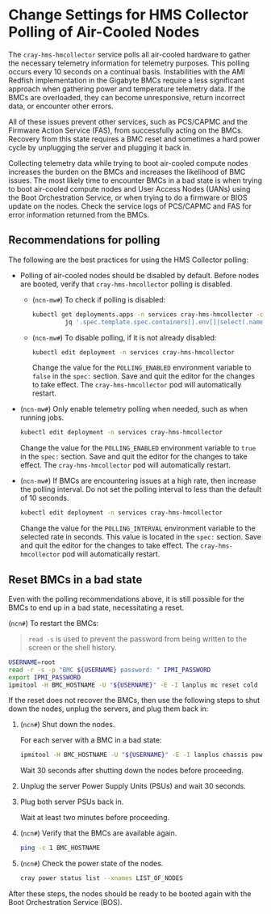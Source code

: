 # Change Settings for HMS Collector Polling of Air-Cooled Nodes

The `cray-hms-hmcollector` service polls all air-cooled hardware to gather the necessary telemetry information
for telemetry purposes. This polling occurs every 10 seconds on a continual basis. Instabilities with the AMI
Redfish implementation in the Gigabyte BMCs require a less significant approach when gathering power and
temperature telemetry data. If the BMCs are overloaded, they can become unresponsive, return incorrect data,
or encounter other errors.

All of these issues prevent other services, such as PCS/CAPMC and the Firmware Action Service \(FAS\), from
successfully acting on the BMCs. Recovery from this state requires a BMC reset and sometimes a hard power
cycle by unplugging the server and plugging it back in.

Collecting telemetry data while trying to boot air-cooled compute nodes increases the burden on the BMCs and
increases the likelihood of BMC issues. The most likely time to encounter BMCs in a bad state is when trying
to boot air-cooled compute nodes and User Access Nodes \(UANs\) using the Boot Orchestration Service, or when
trying to do a firmware or BIOS update on the nodes. Check the service logs of PCS/CAPMC and FAS for error
information returned from the BMCs.

## Recommendations for polling

The following are the best practices for using the HMS Collector polling:

- Polling of air-cooled nodes should be disabled by default. Before nodes are booted, verify that `cray-hms-hmcollector` polling is disabled.

  - (`ncn-mw#`) To check if polling is disabled:

      ```bash
      kubectl get deployments.apps -n services cray-hms-hmcollector -o json | \
               jq '.spec.template.spec.containers[].env[]|select(.name=="POLLING_ENABLED")'
      ```

  - (`ncn-mw#`) To disable polling, if it is not already disabled:

      ```bash
      kubectl edit deployment -n services cray-hms-hmcollector
      ```

      Change the value for the `POLLING_ENABLED` environment variable to `false` in the `spec:` section. Save and quit the editor for the changes to take effect. The
      `cray-hms-hmcollector` pod will automatically restart.

- (`ncn-mw#`) Only enable telemetry polling when needed, such as when running jobs.

    ```bash
    kubectl edit deployment -n services cray-hms-hmcollector
    ```

    Change the value for the `POLLING_ENABLED` environment variable to `true` in the `spec:` section. Save and quit the editor for the changes to take effect. The `cray-hms-hmcollector` pod will automatically restart.

- (`ncn-mw#`) If BMCs are encountering issues at a high rate, then increase the polling interval. Do not set the polling interval to less than the default of 10 seconds.

    ```bash
    kubectl edit deployment -n services cray-hms-hmcollector
    ```

    Change the value for the `POLLING_INTERVAL` environment variable to the selected rate in seconds. This value is located in the `spec:` section. Save and quit the editor
    for the changes to take effect. The `cray-hms-hmcollector` pod will automatically restart.

## Reset BMCs in a bad state

Even with the polling recommendations above, it is still possible for the BMCs to end up in a bad state, necessitating a reset.

(`ncn#`) To restart the BMCs:

> `read -s` is used to prevent the password from being written to the screen or the shell history.

```bash
USERNAME=root
read -r -s -p "BMC ${USERNAME} password: " IPMI_PASSWORD
export IPMI_PASSWORD
ipmitool -H BMC_HOSTNAME -U "${USERNAME}" -E -I lanplus mc reset cold
```

If the reset does not recover the BMCs, then use the following steps to shut down the nodes, unplug the servers, and plug them back in:

1. (`ncn#`) Shut down the nodes.

    For each server with a BMC in a bad state:

    ```bash
    ipmitool -H BMC_HOSTNAME -U "${USERNAME}" -E -I lanplus chassis power soft
    ```

    Wait 30 seconds after shutting down the nodes before proceeding.

1. Unplug the server Power Supply Units \(PSUs\) and wait 30 seconds.

1. Plug both server PSUs back in.

    Wait at least two minutes before proceeding.

1. (`ncn#`) Verify that the BMCs are available again.

    ```bash
    ping -c 1 BMC_HOSTNAME
    ```

1. (`ncn#`) Check the power state of the nodes.

    ```bash
    cray power status list --xnames LIST_OF_NODES
    ```

After these steps, the nodes should be ready to be booted again with the Boot Orchestration Service (BOS).
